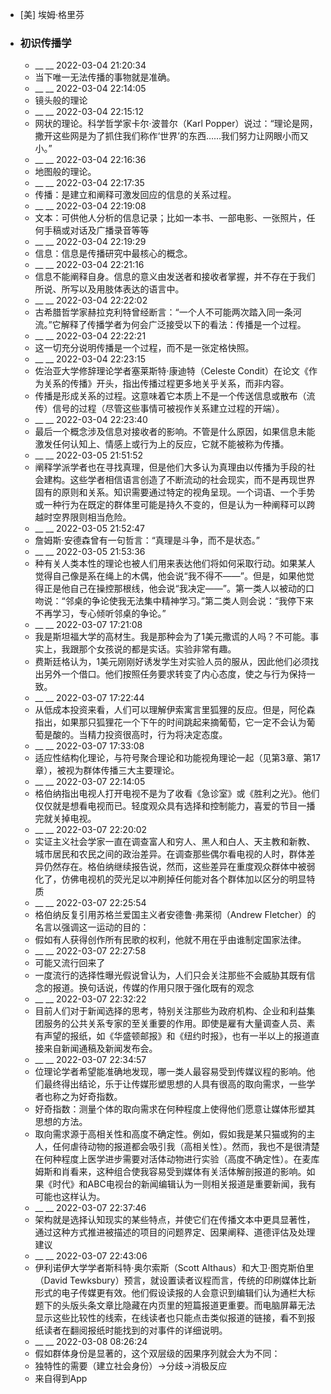 - [美] 埃姆·格里芬
- ### 初识传播学
    - __ __ 2022-03-04 21:20:34
    - 当下唯一无法传播的事物就是准确。
    - __ __ 2022-03-04 22:14:05
    - 镜头般的理论
    - __ __ 2022-03-04 22:15:12
    - 网状的理论。科学哲学家卡尔·波普尔（Karl Popper）说过：“理论是网，撒开这些网是为了抓住我们称作‘世界’的东西……我们努力让网眼小而又小。”
    - __ __ 2022-03-04 22:16:36
    - 地图般的理论。
    - __ __ 2022-03-04 22:17:35
    - 传播：是建立和阐释可激发回应的信息的关系过程。
    - __ __ 2022-03-04 22:19:08
    - 文本：可供他人分析的信息记录；比如一本书、一部电影、一张照片，任何手稿或对话及广播录音等等
    - __ __ 2022-03-04 22:19:29
    - 信息：信息是传播研究中最核心的概念。
    - __ __ 2022-03-04 22:21:16
    - 信息不能阐释自身。信息的意义由发送者和接收者掌握，并不存在于我们所说、所写以及用肢体表达的语言中。
    - __ __ 2022-03-04 22:22:02
    - 古希腊哲学家赫拉克利特曾经断言：“一个人不可能两次踏入同一条河流。”它解释了传播学者为何会广泛接受以下的看法：传播是一个过程。
    - __ __ 2022-03-04 22:22:21
    - 这一切充分说明传播是一个过程，而不是一张定格快照。
    - __ __ 2022-03-04 22:23:15
    - 佐治亚大学修辞理论学者塞莱斯特·康迪特（Celeste Condit）在论文《作为关系的传播》开头，指出传播过程更多地关乎关系，而非内容。
    - 传播是形成关系的过程。这意味着它本质上不是一个传送信息或散布（流传）信号的过程（尽管这些事情可被视作关系建立过程的开端）。
    - __ __ 2022-03-04 22:23:40
    - 最后一个概念涉及信息对接收者的影响。不管是什么原因，如果信息未能激发任何认知上、情感上或行为上的反应，它就不能被称为传播。
    - __ __ 2022-03-05 21:51:52
    - 阐释学派学者也在寻找真理，但是他们大多认为真理由以传播为手段的社会建构。这些学者相信语言创造了不断流动的社会现实，而不是再现世界固有的原则和关系。知识需要通过特定的视角呈现。一个词语、一个手势或一种行为在既定的群体里可能是持久不变的，但是认为一种阐释可以跨越时空界限则相当危险。
    - __ __ 2022-03-05 21:52:47
    - 詹姆斯·安德森曾有一句哲言：“真理是斗争，而不是状态。”
    - __ __ 2022-03-05 21:53:36
    - 种有关人类本性的理论也被人们用来表达他们将如何采取行动。如果某人觉得自己像是系在绳上的木偶，他会说“我不得不——”。但是，如果他觉得正是他自己在操控那根线，他会说“我决定——”。第一类人以被动的口吻说：“邻桌的争论使我无法集中精神学习。”第二类人则会说：“我停下来不再学习，专心倾听邻桌的争论。”
    - __ __ 2022-03-07 17:21:08
    - 我是斯坦福大学的高材生。我是那种会为了1美元撒谎的人吗？不可能。事实上，我跟那个女孩说的都是实话。实验非常有趣。
    - 费斯廷格认为，1美元刚刚好诱发学生对实验人员的服从，因此他们必须找出另外一个借口。他们按照任务要求转变了内心态度，使之与行为保持一致。
    - __ __ 2022-03-07 17:22:44
    - 从低成本投资来看，人们可以理解伊索寓言里狐狸的反应。但是，阿伦森指出，如果那只狐狸花一个下午的时间跳起来摘葡萄，它一定不会认为葡萄是酸的。当精力投资很高时，行为将决定态度。
    - __ __ 2022-03-07 17:33:08
    - 适应性结构化理论，与符号聚合理论和功能视角理论一起（见第3章、第17章），被视为群体传播三大主要理论。
    - __ __ 2022-03-07 22:14:05
    - 格伯纳指出电视人打开电视不是为了收看《急诊室》或《胜利之光》。他们仅仅就是想看电视而已。轻度观众具有选择和控制能力，喜爱的节目一播完就关掉电视。
    - __ __ 2022-03-07 22:20:02
    - 实证主义社会学家一直在调查富人和穷人、黑人和白人、天主教和新教、城市居民和农民之间的政治差异。在调查那些偶尔看电视的人时，群体差异仍然存在。格伯纳继续报告说，然而，这些差异在重度观众群体中被弱化了，仿佛电视机的荧光足以冲刷掉任何能对各个群体加以区分的明显特质
    - __ __ 2022-03-07 22:25:54
    - 格伯纳反复引用苏格兰爱国主义者安德鲁·弗莱彻（Andrew Fletcher）的名言以强调这一运动的目的：
    - 假如有人获得创作所有民歌的权利，他就不用在乎由谁制定国家法律。
    - __ __ 2022-03-07 22:27:58
    - 可能又流行回来了
    - 一度流行的选择性曝光假说曾认为，人们只会关注那些不会威胁其既有信念的报道。换句话说，传媒的作用只限于强化既有的观念
    - __ __ 2022-03-07 22:32:22
    - 目前人们对于新闻选择的思考，特别关注那些为政府机构、企业和利益集团服务的公共关系专家的至关重要的作用。即使是雇有大量调查人员、素有声望的报纸，如《华盛顿邮报》和《纽约时报》，也有一半以上的报道直接来自新闻通稿及新闻发布会。
    - __ __ 2022-03-07 22:34:57
    - 位理论学者希望能准确地发现，哪一类人最容易受到传媒议程的影响。他们最终得出结论，乐于让传媒形塑思想的人具有很高的取向需求，一些学者也称之为好奇指数。
    - 好奇指数：测量个体的取向需求在何种程度上使得他们愿意让媒体形塑其思想的方法。
    - 取向需求源于高相关性和高度不确定性。例如，假如我是某只猫或狗的主人，任何虐待动物的报道都会吸引我（高相关性）。然而，我也不是很清楚在何种程度上医学进步需要对活体动物进行实验（高度不确定性）。在麦库姆斯和肖看来，这种组合使我容易受到媒体有关活体解剖报道的影响。如果《时代》和ABC电视台的新闻编辑认为一则相关报道是重要新闻，我有可能也这样认为。
    - __ __ 2022-03-07 22:37:46
    - 架构就是选择认知现实的某些特点，并使它们在传播文本中更具显著性，通过这种方式推进被描述的项目的问题界定、因果阐释、道德评估及处理建议
    - __ __ 2022-03-07 22:43:06
    - 伊利诺伊大学学者斯科特·奥尔索斯（Scott Althaus）和大卫·图克斯伯里（David Tewksbury）预言，就设置读者议程而言，传统的印刷媒体比新形式的电子传媒更有效。他们假设读报的人会意识到编辑们认为通栏大标题下的头版头条文章比隐藏在内页里的短篇报道更重要。而电脑屏幕无法显示这些比较性的线索，在线读者也只能点击类似报道的链接，看不到报纸读者在翻阅报纸时能找到的对事件的详细说明。
    - __ __ 2022-03-08 08:26:24
    - 假如群体身份是显著的，这个双层级的因果序列就会大为不同：
    - 独特性的需要（建立社会身份）→分歧→消极反应
    - 来自得到App
